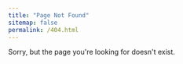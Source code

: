 ```yaml
---
title: "Page Not Found"
sitemap: false
permalink: /404.html
---
```


Sorry, but the page you're looking for doesn't exist.
